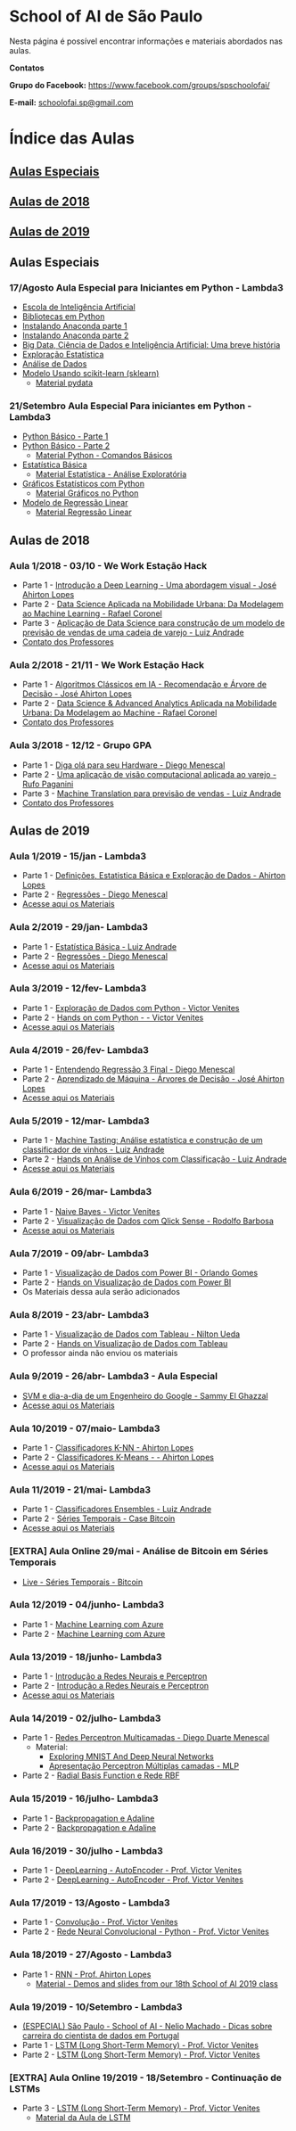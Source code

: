# School of AI de São Paulo

Nesta página é possível encontrar informações e materiais abordados nas aulas.

**Contatos**

**Grupo do Facebook:** https://www.facebook.com/groups/spschoolofai/

**E-mail:** schoolofai.sp@gmail.com

# Índice das Aulas

## [Aulas Especiais](https://github.com/SchoolOfAISaoPaulo/aulas/blob/master/README.md#aulas-especiais-1)
## [Aulas de 2018](https://github.com/SchoolOfAISaoPaulo/aulas#aulas-de-2018)
## [Aulas de 2019](https://github.com/SchoolOfAISaoPaulo/aulas#aulas-de-2019)


## Aulas Especiais

### 17/Agosto Aula Especial para Iniciantes em Python - Lambda3

- [Escola de Inteligência Artificial](https://www.youtube.com/watch?v=jHoNL14BkiI)
- [Bibliotecas em Python](https://www.youtube.com/watch?v=ggNGA2ekuWo)
- [Instalando Anaconda parte 1](https://www.youtube.com/watch?v=ehik7WpiKzs)
- [Instalando Anaconda parte 2](https://www.youtube.com/watch?v=BDXBk-wPuq4)
- [Big Data, Ciência de Dados e Inteligência Artificial: Uma breve história](https://www.youtube.com/watch?v=ivXGieuSBlo)
- [Exploração Estatística](https://www.youtube.com/watch?v=n8q20bsUKhY)
- [Análise de Dados](https://www.youtube.com/watch?v=Aw2PODGF44c)
- [Modelo Usando scikit-learn (sklearn)](https://www.youtube.com/watch?v=mcyVFmIZPYU)
	- [Material pydata](https://github.com/kaihami/pydata)
	
### 21/Setembro Aula Especial Para iniciantes em Python - Lambda3

- [Python Básico - Parte 1](https://www.youtube.com/watch?v=iKGkeficN7g)
- [Python Básico - Parte 2](https://www.youtube.com/watch?v=W3NIj6A83DU)
	- [Material Python - Comandos Básicos](https://github.com/SchoolOfAISaoPaulo/aulas/tree/master/20_aula_2019/Python%20-%20Comandos%20B%C3%A1sicos)
- [Estatística Básica](https://www.youtube.com/watch?v=G6i75T1wZaA)
	- [Material Estatística - Análise Exploratória](https://github.com/SchoolOfAISaoPaulo/aulas/tree/master/20_aula_2019/Estat%C3%ADstica%20-%20An%C3%A1lise%20Explorat%C3%B3ria)
- [Gráficos Estatísticos com Python](https://www.youtube.com/watch?v=sBF49apTRCk)
	- [Material Gráficos no Python](https://github.com/SchoolOfAISaoPaulo/aulas/tree/master/20_aula_2019/Graficos%20no%20Python)
- [Modelo de Regressão Linear](https://www.youtube.com/watch?v=9qTpx0PiFa0)
	- [Material Regressão Linear](https://github.com/SchoolOfAISaoPaulo/aulas/tree/master/20_aula_2019/Regress%C3%A3o%20Linear)
	

## Aulas de 2018

### Aula 1/2018 - 03/10 - We Work Estação Hack

- Parte 1 - [Introdução a Deep Learning - Uma abordagem visual - José Ahirton Lopes](https://youtu.be/JBZXHLEuabk)
- Parte 2 - [Data Science Aplicada na Mobilidade Urbana: Da Modelagem ao Machine Learning  - Rafael Coronel](https://youtu.be/vN7STgH7Os)
- Parte 3 - [Aplicação de Data Science para construção de um modelo de previsão de vendas de uma cadeia de varejo - Luiz Andrade](https://youtu.be/5UXYZj1DlbU)
- [Contato dos Professores](https://github.com/SchoolOfAISaoPaulo/aulas/tree/master/01_aula)

### Aula 2/2018 - 21/11 - We Work Estação Hack

- Parte 1 - [Algoritmos Clássicos em IA - Recomendação e Árvore de Decisão - José Ahirton Lopes](https://youtu.be/wX0ZvPmpvcM?t=820)
- Parte 2 - [Data Science & Advanced Analytics Aplicada na Mobilidade Urbana: Da Modelagem ao Machine - Rafael Coronel](https://youtu.be/wX0ZvPmpvcM?t=4216)
- [Contato dos Professores](https://github.com/SchoolOfAISaoPaulo/aulas/tree/master/02_aula)

### Aula 3/2018 - 12/12 - Grupo GPA

- Parte 1 - [Diga olá para seu Hardware - Diego Menescal](https://www.youtube.com/watch?v=_B07M99HXVc)
- Parte 2 - [Uma aplicação de visão computacional aplicada ao varejo - Rufo Paganini](https://www.youtube.com/watch?v=Ud-Gl_0XKOw)
- Parte 3 - [Machine Translation para previsão de vendas - Luiz Andrade](https://youtu.be/lbNDKVJO9uY?t=1965)
- [Contato dos Professores](https://github.com/SchoolOfAISaoPaulo/aulas/tree/master/03_aula)


## Aulas de 2019

### Aula 1/2019 - 15/jan - Lambda3

- Parte 1 - [Definições, Estatistica Básica e Exploração de Dados - Ahirton Lopes](https://youtu.be/u_W7IxQl0jw?t=853)
- Parte 2 - [Regressões - Diego Menescal](https://www.youtube.com/watch?v=qzASCODZrzI)
- [Acesse aqui os Materiais](https://github.com/SchoolOfAISaoPaulo/aulas/tree/master/04_aula)

### Aula 2/2019 - 29/jan- Lambda3

- Parte 1 - [Estatística Básica - Luiz Andrade](https://www.youtube.com/watch?v=WZ4rs1Nbkrk&t=747s)
- Parte 2 - [Regressões - Diego Menescal](https://www.youtube.com/watch?v=WZ4rs1Nbkrk&t=747s)
- [Acesse aqui os Materiais](https://github.com/SchoolOfAISaoPaulo/aulas/tree/master/05_aula)
		
### Aula 3/2019 - 12/fev- Lambda3

- Parte 1 - [Exploração de Dados com Python - Victor Venites ](https://www.youtube.com/watch?v=Ee9oBXfJppQ)
- Parte 2 - [Hands on com Python - - Victor Venites](https://www.youtube.com/watch?v=K444RIyQCy0)
- [Acesse aqui os Materiais](https://github.com/SchoolOfAISaoPaulo/aulas/tree/master/06_aula)
		
### Aula 4/2019 - 26/fev- Lambda3

- Parte 1 - [Entendendo Regressão 3 Final - Diego Menescal](https://youtu.be/za7bF6llG1w?t=184)
- Parte 2 - [Aprendizado de Máquina - Árvores de Decisão - José Ahirton Lopes](https://youtu.be/za7bF6llG1w?t=4025)
- [Acesse aqui os Materiais](https://github.com/SchoolOfAISaoPaulo/aulas/tree/master/07_aula)

### Aula 5/2019 - 12/mar- Lambda3

- Parte 1 - [Machine Tasting: Análise estatística e construção de um classificador de vinhos - Luiz Andrade](https://www.youtube.com/watch?v=1H4NtkBq_lk&t=1s)
- Parte 2 - [Hands on Análise de Vinhos com Classificação - Luiz Andrade](https://www.youtube.com/watch?v=1H4NtkBq_lk&t=1s)
- [Acesse aqui os Materiais](https://github.com/SchoolOfAISaoPaulo/aulas/tree/master/08_aula)
		
### Aula 6/2019 - 26/mar- Lambda3    

- Parte 1 - [Naive Bayes - Victor Venites](https://www.youtube.com/watch?v=qv7Y3r6Ka8M)
- Parte 2 - [Visualização de Dados com Qlick Sense - Rodolfo Barbosa](https://www.youtube.com/watch?v=eHOgblKgLWQ&t=1359s)
- [Acesse aqui os Materiais](https://github.com/SchoolOfAISaoPaulo/aulas/tree/master/09_aula)
		
### Aula 7/2019 - 09/abr- Lambda3

- Parte 1 - [Visualização de Dados com Power BI - Orlando Gomes](https://www.youtube.com/watch?v=0TlF3yzFJA4&t=315s)
- Parte 2 - [Hands on Visualização de Dados com Power BI](https://www.youtube.com/watch?v=0TlF3yzFJA4&t=315s)
- Os Materiais dessa aula serão adicionados
		
### Aula 8/2019 - 23/abr- Lambda3

- Parte 1 - [Visualização de Dados com Tableau - Nilton Ueda](https://www.youtube.com/watch?v=2gSygiEStMk)
- Parte 2 - [Hands on Visualização de Dados com Tableau](https://www.youtube.com/watch?v=2gSygiEStMk)
- O professor ainda não enviou os materiais
		
### Aula 9/2019 - 26/abr- Lambda3 - Aula Especial

- [SVM e dia-a-dia de um Engenheiro do Google - Sammy El Ghazzal](https://www.youtube.com/watch?v=m_dtGhIc9EU&t=5s)
- [Acesse aqui os Materiais](https://github.com/SchoolOfAISaoPaulo/aulas/tree/master/10_aula#aula-1)

### Aula 10/2019 - 07/maio- Lambda3

- Parte 1 - [Classificadores K-NN - Ahirton Lopes](https://www.youtube.com/watch?v=K13GeZB1gUE&t=12s)
- Parte 2 - [Classificadores K-Means - - Ahirton Lopes](https://www.youtube.com/watch?v=rM-WeCksjws)
- [Acesse aqui os Materiais](https://github.com/AhirtonLopes/KNN-K-Means)
		
### Aula 11/2019 - 21/mai- Lambda3

- Parte 1 - [Classificadores Ensembles - Luiz Andrade](https://www.youtube.com/watch?v=lq9LGL695_g)
- Parte 2 - [Séries Temporais - Case Bitcoin](https://www.youtube.com/watch?v=lbQ5UEOWi1o)
- [Acesse aqui os Materiais](https://github.com/SchoolOfAISaoPaulo/aulas/tree/master/11_aula)


### [EXTRA] Aula Online 29/mai - Análise de Bitcoin em Séries Temporais

- [Live - Séries Temporais - Bitcoin](https://www.youtube.com/watch?v=xur237Ox3N0)

### Aula 12/2019 - 04/junho- Lambda3

- Parte 1 - [Machine Learning com Azure](https://www.youtube.com/watch?v=d0vF0XdQeQU)
- Parte 2 - [Machine Learning com Azure](https://www.youtube.com/watch?v=iQsnY_hK5hc)

### Aula 13/2019 - 18/junho- Lambda3

- Parte 1 - [Introdução a Redes Neurais e Perceptron](https://www.youtube.com/watch?v=OqXnlP5SpkI)
- Parte 2 - [Introdução a Redes Neurais e Perceptron](https://www.youtube.com/watch?v=TOcBk3BzBXU)
- [Acesse aqui os Materiais](https://github.com/AhirtonLopes/School_of_AI_13)

### Aula 14/2019 - 02/julho- Lambda3

- Parte 1 - [Redes Perceptron Multicamadas - Diego Duarte Menescal](https://www.youtube.com/watch?v=ypA_PXphk10)
	- Material:
  		- [Exploring MNIST And Deep Neural Networks](https://github.com/SchoolOfAISaoPaulo/aulas/blob/master/14_aula/ExploringMNIST.ipynb)
  		- [Apresentação Perceptron Múltiplas camadas - MLP](https://github.com/SchoolOfAISaoPaulo/aulas/raw/master/14_aula/School_Of_AI_MLP.pptx)
- Parte 2 - [Radial Basis Function e Rede RBF](https://www.youtube.com/watch?v=dK_hj5Q-bSY)

### Aula 15/2019 - 16/julho- Lambda3

- Parte 1 - [Backpropagation e Adaline](https://www.youtube.com/watch?v=fcYh7wKTTP4)
- Parte 2 - [Backpropagation e Adaline](https://www.youtube.com/watch?v=iwXpToOsewU)

### Aula 16/2019 - 30/julho - Lambda3

- Parte 1 - [DeepLearning - AutoEncoder - Prof. Victor Venites](https://www.youtube.com/watch?v=ep_j7pvFg9c)
- Parte 2 - [DeepLearning - AutoEncoder - Prof. Victor Venites](https://www.youtube.com/watch?v=v-7vLPR2Azc)

### Aula 17/2019 - 13/Agosto - Lambda3

- Parte 1 - [Convolução - Prof. Victor Venites](https://www.youtube.com/watch?v=ogTOo6xuc04)
- Parte 2 - [Rede Neural Convolucional - Python - Prof. Victor Venites](https://www.youtube.com/watch?v=TSYwzVWQVWk)


### Aula 18/2019 - 27/Agosto - Lambda3

- Parte 1 - [RNN  - Prof. Ahirton Lopes](https://www.youtube.com/watch?v=F3v7PDjgnw4)
	- [Material - Demos and slides from our 18th School of AI 2019 class](https://github.com/AhirtonLopes/School_of_AI_18)
	

### Aula 19/2019 - 10/Setembro - Lambda3

- [(ESPECIAL) São Paulo - School of AI - Nelio Machado - Dicas sobre carreira do cientista de dados em Portugal](https://www.youtube.com/watch?v=TfFOGOOXpgU)
- Parte 1 - [LSTM (Long Short-Term Memory) - Prof. Victor Venites](https://www.youtube.com/watch?v=rCP5p3bDtTU)
- Parte 2 - [LSTM (Long Short-Term Memory) - Prof. Victor Venites](https://www.youtube.com/watch?v=a61jd3wiwIM)

### [EXTRA] Aula Online 19/2019 - 18/Setembro - Continuação de LSTMs

- Parte 3 - [LSTM (Long Short-Term Memory) - Prof. Victor Venites](https://www.youtube.com/watch?v=WWoFhjPIRAM)
	- [Material da Aula de LSTM](https://github.com/SchoolOfAISaoPaulo/aulas/tree/master/19_Aula_2019)
